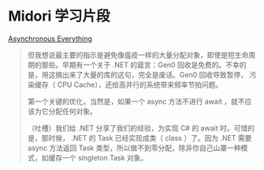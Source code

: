 # Midori 学习片段

[Asynchronous Everything](http://joeduffyblog.com/2015/11/19/asynchronous-everything/)

> 但我想说最主要的指示是避免像瘟疫一样的大量分配对象，即使是短生命周期的那些。早期有一个关于 .NET 的箴言：Gen0 回收是免费的。不幸的是，用这搞出来了大量的库的这句，完全是废话。Gen0 回收导致暂停，
污染缓存（ CPU Cache），还给高并行的系统带来频率节拍问题。  
> 
> 第一个关键的优化，当然是，如果一个 async 方法不进行 await ，就不应该为它分配任何对象。  
>
> （吐槽）我们给 .NET 分享了我们的经验，为实现 C# 的 await 时。可惜的是，那时候， .NET 的 Task 已经实现成类（ class ）了。因为 .NET 需要 async 方法返回 Task 类型，所以做不到零分配，除非你自己山寨一种模式，如缓存一个 singleton Task 对象。

